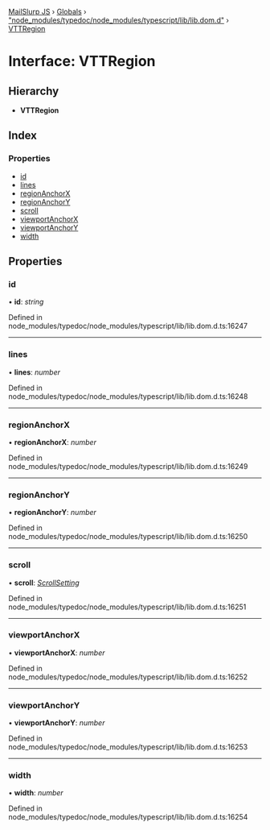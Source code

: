 [MailSlurp JS](../README.md) › [Globals](../globals.md) › ["node_modules/typedoc/node_modules/typescript/lib/lib.dom.d"](../modules/_node_modules_typedoc_node_modules_typescript_lib_lib_dom_d_.md) › [VTTRegion](_node_modules_typedoc_node_modules_typescript_lib_lib_dom_d_.vttregion.md)

# Interface: VTTRegion

## Hierarchy

* **VTTRegion**

## Index

### Properties

* [id](_node_modules_typedoc_node_modules_typescript_lib_lib_dom_d_.vttregion.md#id)
* [lines](_node_modules_typedoc_node_modules_typescript_lib_lib_dom_d_.vttregion.md#lines)
* [regionAnchorX](_node_modules_typedoc_node_modules_typescript_lib_lib_dom_d_.vttregion.md#regionanchorx)
* [regionAnchorY](_node_modules_typedoc_node_modules_typescript_lib_lib_dom_d_.vttregion.md#regionanchory)
* [scroll](_node_modules_typedoc_node_modules_typescript_lib_lib_dom_d_.vttregion.md#scroll)
* [viewportAnchorX](_node_modules_typedoc_node_modules_typescript_lib_lib_dom_d_.vttregion.md#viewportanchorx)
* [viewportAnchorY](_node_modules_typedoc_node_modules_typescript_lib_lib_dom_d_.vttregion.md#viewportanchory)
* [width](_node_modules_typedoc_node_modules_typescript_lib_lib_dom_d_.vttregion.md#width)

## Properties

###  id

• **id**: *string*

Defined in node_modules/typedoc/node_modules/typescript/lib/lib.dom.d.ts:16247

___

###  lines

• **lines**: *number*

Defined in node_modules/typedoc/node_modules/typescript/lib/lib.dom.d.ts:16248

___

###  regionAnchorX

• **regionAnchorX**: *number*

Defined in node_modules/typedoc/node_modules/typescript/lib/lib.dom.d.ts:16249

___

###  regionAnchorY

• **regionAnchorY**: *number*

Defined in node_modules/typedoc/node_modules/typescript/lib/lib.dom.d.ts:16250

___

###  scroll

• **scroll**: *[ScrollSetting](../modules/_node_modules_typedoc_node_modules_typescript_lib_lib_dom_d_.md#scrollsetting)*

Defined in node_modules/typedoc/node_modules/typescript/lib/lib.dom.d.ts:16251

___

###  viewportAnchorX

• **viewportAnchorX**: *number*

Defined in node_modules/typedoc/node_modules/typescript/lib/lib.dom.d.ts:16252

___

###  viewportAnchorY

• **viewportAnchorY**: *number*

Defined in node_modules/typedoc/node_modules/typescript/lib/lib.dom.d.ts:16253

___

###  width

• **width**: *number*

Defined in node_modules/typedoc/node_modules/typescript/lib/lib.dom.d.ts:16254
